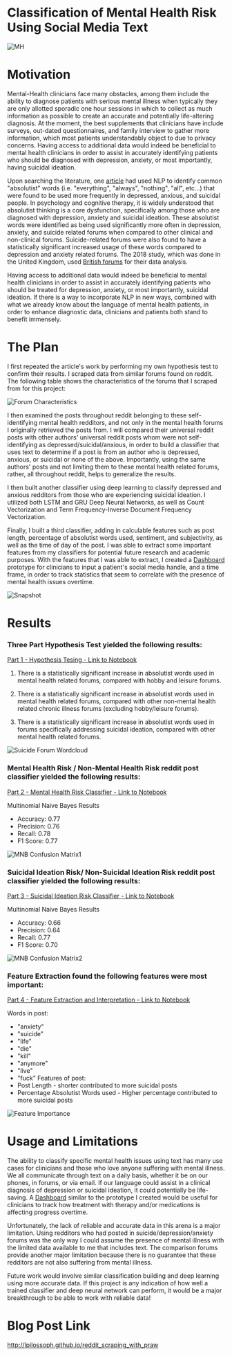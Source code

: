 # Classification of Mental Health Risk Using Social Media Text 
![MH](https://bryantarchway.com/wp-content/uploads/2018/10/MentalHealth_Flickr.jpg)

# Motivation

   Mental-Health clinicians face many obstacles, among them include the ability to diagnose patients with serious mental illness when typically they are only allotted sporadic one hour sessions in which to collect as much information as possible to create an accurate and potentially life-altering diagnosis. At the moment, the best supplements that clinicians have include surveys, out-dated questionnaires, and family interview to gather more information, which most patients understandably object to due to privacy concerns. Having access to additional data would indeed be beneficial to mental health clinicians in order to assist in accurately identifying patients who should be diagnosed with depression, anxiety, or most importantly, having suicidal ideation. 

   Upon searching the literature, one <a href="https://journals.sagepub.com/doi/full/10.1177/2167702617747074">article</a> had used NLP to identify common "absolutist" words (i.e. "everything", "always", "nothing", "all", etc...) that were found to be used more frequently in depressed, anxious, and suicidal people. In psychology and cognitive therapy, it is widely understood that absolutist thinking is a core dysfunction, specifically among those who are diagnosed with depression, anxiety and suicidal ideation. These absolutist words were identified as being used significantly more often in depression, anxiety, and suicide related forums when compared to other clinical and non-clinical forums. Suicide-related forums were also found to have a statistically significant increased usage of these words compared to depression and anxiety related forums. The 2018 study, which was done in the United Kingdom, used <a href="https://journals.sagepub.com/doi/suppl/10.1177/2167702617747074/suppl_file/Table_S1_Supplemental_Material.pdf">British forums</a> for their data analysis.

   Having access to additional data would indeed be beneficial to mental health clinicians in order to assist in accurately identifying patients who should be treated for depression, anxiety, or most importantly, suicidal ideation. If there is a way to incorporate NLP in new ways, combined with what we already know about the language of mental health patients, in order to enhance diagnostic data, clinicians and patients both stand to benefit immensely.


# The Plan

I first repeated the article's work by performing my own hypothesis test to confirm their results. I scraped data from similar forums found on reddit. The following table shows the characteristics of the forums that I scraped from for this project:

![Forum Characteristics](https://i.postimg.cc/K8Y9RJn1/Screen-Shot-2019-04-24-at-12-13-21-PM.png)

I then examined the posts throughout reddit belonging to these self-identifying mental health redditors, and not only in the mental health forums I originally retrieved the posts from. I will compared their universal reddit posts with other authors' universal reddit posts whom were not self-identifying as depressed/suicidal/anxious, in order to build a classifier that uses text to determine if a post is from an author who is depressed, anxious, or suicidal or none of the above. Importantly, using the same authors' posts and not limiting them to these mental health related forums, rather, all throughout reddit, helps to generalize the results.

I then built another classifier using deep learning to classify depressed and anxious redditors from those who are experiencing suicidal ideation. I utilized both LSTM and GRU Deep Neural Networks, as well as Count Vectorization and Term Frequency-Inverse Document Frequency Vectorization.

Finally, I built a third classifier, adding in calculable features such as post length, percentage of absolutist words used, sentiment, and subjectivity, as well as the time of day of the post. I was able to extract some important features from my classifiers for potential future research and academic purposes. With the features that I was able to extract, I created a <a href="https://suicidal-ideation-tracker-tool.herokuapp.com/">Dashboard</a> prototype for clinicians to input a patient's social media handle, and a time frame, in order to track statistics that seem to correlate with the presence of mental health issues overtime. 

![Snapshot](https://i.postimg.cc/XqwSyvF7/Screen-Shot-2019-04-24-at-9-54-29-PM.png)

# Results

### Three Part Hypothesis Test yielded the following results:
<a href="https://github.com/lpilossoph/Capstone-Project/blob/master/Part%201%20-%20Hypothesis%20Testing.ipynb">Part 1 - Hypothesis Tesing - Link to Notebook</a>

1. There is a statistically significant increase in absolutist words used in mental health related forums, compared with hobby and leisure forums.

2. There is a statistically significant increase in absolutist words used in mental health related forums, compared with other non-mental health related chronic illness forums (excluding hobby/leisure forums).

3. There is a statistically significant increase in absolutist words used in forums specifically addressing suicidal ideation, compared with other mental health related forums.

![Suicide Forum Wordcloud](https://i.postimg.cc/zBBLZHWH/download.png)

### Mental Health Risk / Non-Mental Health Risk reddit post classifier yielded the following results:
<a href="https://github.com/lpilossoph/Capstone-Project/blob/master/Part%202%20-%20Mental%20Health%20Risk%20Classifier.ipynb">Part 2 - Mental Health Risk Classifier - Link to Notebook</a>

Multinomial Naive Bayes Results
* Accuracy:  0.77
* Precision:  0.76
* Recall:  0.78
* F1 Score:  0.77

![MNB Confusion Matrix1](https://i.postimg.cc/3RxHtgGV/download-3.png)


### Suicidal Ideation Risk/ Non-Suicidal Ideation Risk reddit post classifier yielded the following results:
<a href="https://github.com/lpilossoph/Capstone-Project/blob/master/Part%203%20-%20Suicide%20Risk%20Classifier.ipynb">Part 3 - Suicidal Ideation Risk Classifier - Link to Notebook</a>

Multinomial Naive Bayes Results
* Accuracy:  0.66
* Precision:  0.64
* Recall:  0.77
* F1 Score:  0.70

![MNB Confusion Matrix2](https://i.postimg.cc/DyP33jcH/download-4.png)

### Feature Extraction found the following features were most important:
<a href="https://github.com/lpilossoph/Capstone-Project/blob/master/Part%204%20-%20Feature%20Extraction%20.ipynb">Part 4 - Feature Extraction and Interpretation - Link to Notebook</a>

Words in post:
* "anxiety"
* "suicide"
* "life"
* "die"
* "kill"
* "anymore"
* "live"
* "fuck"
Features of post:
* Post Length - shorter contributed to more suicidal posts
* Percentage Absolutist Words used - Higher percentage contributed to more suicidal posts

![Feature Importance](https://i.postimg.cc/XqxLQCwH/download-5.png)

# Usage and Limitations

The ability to classify specific mental health issues using text has many use cases for clinicians and those who love anyone suffering with mental illness. We all communicate through text on a daily basis, whether it be on our phones, in forums, or via email. If our language could assist in a clinical diagnosis of depression or suicidal ideation, it could potentially be life-saving. A <a href="https://suicidal-ideation-tracker-tool.herokuapp.com/">Dashboard</a> similar to the prototype I created would be useful for clinicians to track how treatment with therapy and/or medications is affecting progress overtime.  

Unfortunately, the lack of reliable and accurate data in this arena is a major limitation. Using redditors who had posted in suicide/depression/anxiety forums was the only way I could assume the presence of mental illness with the limited data available to me that includes text. The comparison forums provide another major limitation because there is no guarantee that these redditors are not also suffering from mental illness. 

Future work would involve similar classification building and deep learning using more accurate data. If this project is any indication of how well a trained classifier and deep neural network can perform, it would be a major breakthrough to be able to work with reliable data!

# Blog Post Link
http://lpilossoph.github.io/reddit_scraping_with_praw
